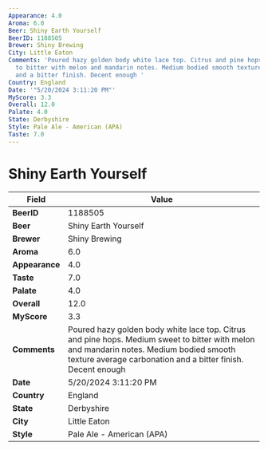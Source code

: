 ```yaml
---
Appearance: 4.0
Aroma: 6.0
Beer: Shiny Earth Yourself
BeerID: 1188505
Brewer: Shiny Brewing
City: Little Eaton
Comments: 'Poured hazy golden body white lace top. Citrus and pine hops. Medium sweet
  to bitter with melon and mandarin notes. Medium bodied smooth texture average carbonation
  and a bitter finish. Decent enough '
Country: England
Date: '"5/20/2024 3:11:20 PM"'
MyScore: 3.3
Overall: 12.0
Palate: 4.0
State: Derbyshire
Style: Pale Ale - American (APA)
Taste: 7.0
---
```


# Shiny Earth Yourself

| Field         | Value |
|---------------|-------|
| **BeerID** | 1188505 |
| **Beer** | Shiny Earth Yourself |
| **Brewer** | Shiny Brewing |
| **Aroma** | 6.0 |
| **Appearance** | 4.0 |
| **Taste** | 7.0 |
| **Palate** | 4.0 |
| **Overall** | 12.0 |
| **MyScore** | 3.3 |
| **Comments** | Poured hazy golden body white lace top. Citrus and pine hops. Medium sweet to bitter with melon and mandarin notes. Medium bodied smooth texture average carbonation and a bitter finish. Decent enough  |
| **Date** | 5/20/2024 3:11:20 PM |
| **Country** | England |
| **State** | Derbyshire |
| **City** | Little Eaton |
| **Style** | Pale Ale - American (APA) |
